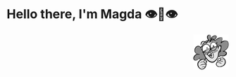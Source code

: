 
<h1>Hello there, I'm Magda 👁️👄👁️</h1> 
<img src="MEE.png" align="right" width="80px" height="80px">


